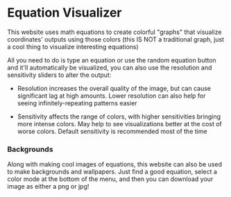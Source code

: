 # Equation Visualizer
This website uses math equations to create colorful "graphs" that visualize coordinates' outputs using those colors (this IS NOT a traditional graph, just a cool thing to visualize interesting equations)

All you need to do is type an equation or use the random equation button and it'll automatically be visualized, you can also use the resolution and sensitivity sliders to alter the output:

- Resolution increases the overall quality of the image, but can cause significant lag at high amounts. Lower resolution can also help for seeing infinitely-repeating patterns easier

- Sensitivity affects the range of colors, with higher sensitivities bringing more intense colors. May help to see visualizations better at the cost of worse colors. Default sensitivity is recommended most of the time

### Backgrounds

Along with making cool images of equations, this website can also be used to make backgrounds and wallpapers. Just find a good equation, select a color mode at the bottom of the menu, and then you can download your image as either a png or jpg!